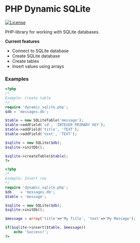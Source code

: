 # PHP Dynamic SQLite
[![License](https://img.shields.io/github/license/TangChr/php-dynamic-sqlite.svg)](https://raw.githubusercontent.com/TangChr/php-dynamic-sqlite/master/LICENSE)

PHP-library for working with SQLite databases.


**Current features**
- Connect to SQLite database
- Create SQLite database
- Create tables
- Insert values using arrays

### Examples
```php
<?php
/*
Example: Create table
*/
require 'dynamic_sqlite.php';
$db = 'messages.db';

$table = new SQLiteTable('message');
$table->addField('id', 'INTEGER PRIMARY KEY');
$table->addField('title', 'TEXT');
$table->addField('text', 'TEXT');

$sqlite = new SQLite($db);
$sqlite->initDb();

$sqlite->createTable($table);
?>
```

```php
<?php
/*
Example: Insert row
*/
require 'dynamic_sqlite.php';
$db    = 'messages.db';
$table = 'message';

$sqlite = new SQLite($db);
$sqlite->initDb();

$message = array('title'=>'My Title', 'text'=>'My Message');

if($sqlite->insert($table, $message))
    echo 'Success!';
?>
```
